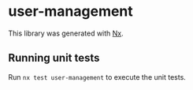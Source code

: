 # user-management

This library was generated with [Nx](https://nx.dev).

## Running unit tests

Run `nx test user-management` to execute the unit tests.
